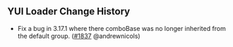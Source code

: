 ## YUI Loader Change History

* Fix a bug in 3.17.1 where there comboBase was no longer inherited from the default group. ([#1837][] @andrewnicols)

[#1837]:https://github.com/yui/yui3/pull/1581